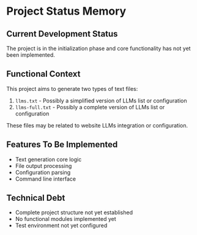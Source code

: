 # Project Status Memory

## Current Development Status

The project is in the initialization phase and core functionality has not yet been implemented.

## Functional Context

This project aims to generate two types of text files:
1. `llms.txt` - Possibly a simplified version of LLMs list or configuration
2. `llms-full.txt` - Possibly a complete version of LLMs list or configuration

These files may be related to website LLMs integration or configuration.

## Features To Be Implemented

- Text generation core logic
- File output processing
- Configuration parsing
- Command line interface

## Technical Debt

- Complete project structure not yet established
- No functional modules implemented yet
- Test environment not yet configured